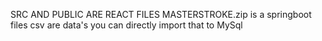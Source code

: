 SRC AND PUBLIC ARE REACT FILES 
MASTERSTROKE.zip is a springboot files
csv are data's you can directly import that to MySql
